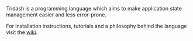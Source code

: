Tridash is a programming language which aims to make application state
management easier and less error-prone.

For installation instructions, tutorials and a philosophy behind the
language visit the [wiki](https://github.com/alex-gutev/tridash/wiki).
